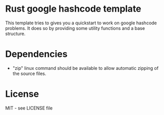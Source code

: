 # Rust google hashcode template
This template tries to gives you a quickstart to work on google hashcode problems.
It does so by providing some utility functions and a base structure.

# Dependencies
- "zip" linux command should be available to allow automatic zipping of the source files.

# License
MIT - see LICENSE file
